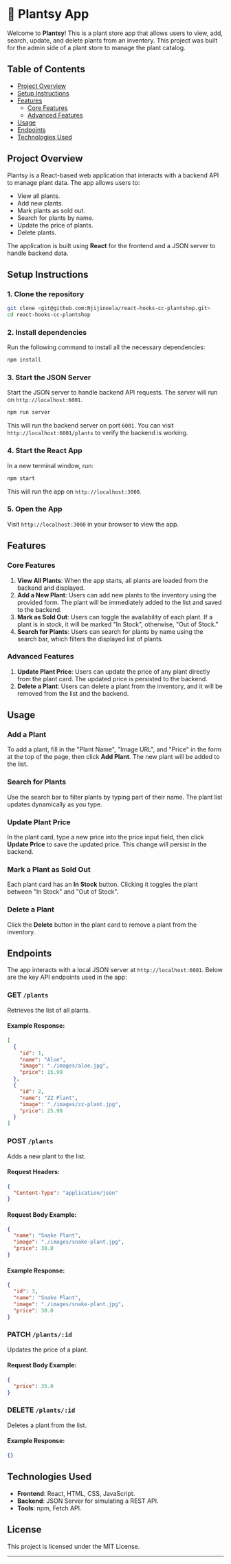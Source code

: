 # 🌱 Plantsy App

Welcome to **Plantsy**! This is a plant store app that allows users to view, add, search, update, and delete plants from an inventory. This project was built for the admin side of a plant store to manage the plant catalog.

## Table of Contents

- [Project Overview](#project-overview)
- [Setup Instructions](#setup-instructions)
- [Features](#features)
  - [Core Features](#core-features)
  - [Advanced Features](#advanced-features)
- [Usage](#usage)
- [Endpoints](#endpoints)
- [Technologies Used](#technologies-used)

## Project Overview

Plantsy is a React-based web application that interacts with a backend API to manage plant data. The app allows users to:

- View all plants.
- Add new plants.
- Mark plants as sold out.
- Search for plants by name.
- Update the price of plants.
- Delete plants.

The application is built using **React** for the frontend and a JSON server to handle backend data.

## Setup Instructions

### 1. Clone the repository

```bash
git clone <git@github.com:Njijinoela/react-hooks-cc-plantshop.git>
cd react-hooks-cc-plantshop
```

### 2. Install dependencies

Run the following command to install all the necessary dependencies:

```bash
npm install
```

### 3. Start the JSON Server

Start the JSON server to handle backend API requests. The server will run on `http://localhost:6001`.

```bash
npm run server
```

This will run the backend server on port `6001`. You can visit `http://localhost:6001/plants` to verify the backend is working.

### 4. Start the React App

In a new terminal window, run:

```bash
npm start
```

This will run the app on `http://localhost:3000`.

### 5. Open the App

Visit `http://localhost:3000` in your browser to view the app.

## Features

### Core Features

1. **View All Plants**: When the app starts, all plants are loaded from the backend and displayed.
2. **Add a New Plant**: Users can add new plants to the inventory using the provided form. The plant will be immediately added to the list and saved to the backend.
3. **Mark as Sold Out**: Users can toggle the availability of each plant. If a plant is in stock, it will be marked "In Stock", otherwise, "Out of Stock."
4. **Search for Plants**: Users can search for plants by name using the search bar, which filters the displayed list of plants.

### Advanced Features

1. **Update Plant Price**: Users can update the price of any plant directly from the plant card. The updated price is persisted to the backend.
2. **Delete a Plant**: Users can delete a plant from the inventory, and it will be removed from the list and the backend.

## Usage

### Add a Plant

To add a plant, fill in the "Plant Name", "Image URL", and "Price" in the form at the top of the page, then click **Add Plant**. The new plant will be added to the list.

### Search for Plants

Use the search bar to filter plants by typing part of their name. The plant list updates dynamically as you type.

### Update Plant Price

In the plant card, type a new price into the price input field, then click **Update Price** to save the updated price. This change will persist in the backend.

### Mark a Plant as Sold Out

Each plant card has an **In Stock** button. Clicking it toggles the plant between "In Stock" and "Out of Stock".

### Delete a Plant

Click the **Delete** button in the plant card to remove a plant from the inventory.

## Endpoints

The app interacts with a local JSON server at `http://localhost:6001`. Below are the key API endpoints used in the app:

### GET `/plants`

Retrieves the list of all plants.

#### Example Response:

```json
[
  {
    "id": 1,
    "name": "Aloe",
    "image": "./images/aloe.jpg",
    "price": 15.99
  },
  {
    "id": 2,
    "name": "ZZ Plant",
    "image": "./images/zz-plant.jpg",
    "price": 25.98
  }
]
```

### POST `/plants`

Adds a new plant to the list.

#### Request Headers:

```json
{
  "Content-Type": "application/json"
}
```

#### Request Body Example:

```json
{
  "name": "Snake Plant",
  "image": "./images/snake-plant.jpg",
  "price": 30.0
}
```

#### Example Response:

```json
{
  "id": 3,
  "name": "Snake Plant",
  "image": "./images/snake-plant.jpg",
  "price": 30.0
}
```

### PATCH `/plants/:id`

Updates the price of a plant.

#### Request Body Example:

```json
{
  "price": 35.0
}
```

### DELETE `/plants/:id`

Deletes a plant from the list.

#### Example Response:

```json
{}
```

## Technologies Used

- **Frontend**: React, HTML, CSS, JavaScript.
- **Backend**: JSON Server for simulating a REST API.
- **Tools**: npm, Fetch API.

## License

This project is licensed under the MIT License.

---
